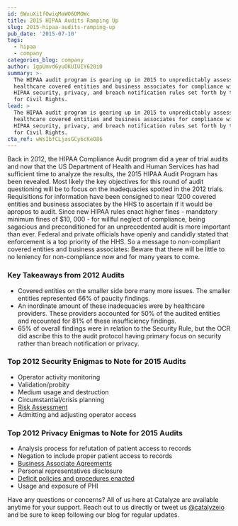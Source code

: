 ```yaml
---
id: 6WxuXi1fOwiqMaWO6OMOWc
title: 2015 HIPAA Audits Ramping Up
slug: 2015-hipaa-audits-ramping-up
pub_date: '2015-07-10'
tags:
  - hipaa
  - company
categories_blog: company
author: 1gpUmvd6yuOKUIUIY620i0
summary: >-
  The HIPAA audit program is gearing up in 2015 to unpredictably assess
  healthcare covered entities and business associates for compliance with the
  HIPAA security, privacy, and breach notification rules set forth by the Office
  for Civil Rights.
lead: >
  The HIPAA audit program is gearing up in 2015 to unpredictably assess
  healthcare covered entities and business associates for compliance with the
  HIPAA security, privacy, and breach notification rules set forth by the Office
  for Civil Rights.
cta_ref: wWsIbfCLjasGCy6cKeO86
---
```

Back in 2012, the HIPAA Compliance Audit program did a year of trial audits and now that the US Department of Health and Human Services has had sufficient time to analyze the results, the 2015 HIPAA Audit Program has been revealed. Most likely the key objectives for this round of audit questioning will be to focus on the inadequacies spotted in the 2012 trials. Requisitions for information have been consigned to near 1200 covered entities and business associates by the HHS to ascertain if it would be apropos to audit. Since new HIPAA rules enact higher fines - mandatory minimum fines of $10, 000 - for willful neglect of compliance, being sagacious and preconditioned for an unprecedented audit is more important than ever. Federal and private officials have openly and candidly stated that enforcement is a top priority of the HHS. So a message to non-compliant covered entities and business associates: Beware that there will be little to no leniency for non-compliance now and for many years to come. 

### Key Takeaways from 2012 Audits

- Covered entities on the smaller side bore many more issues. The smaller entities represented 66% of paucity findings. 
- An inordinate amount of these inadequacies were by healthcare providers. These providers accounted for 50% of the audited entities and recounted for 81% of these insufficiency findings. 
- 65% of overall findings were in relation to the Security Rule, but the OCR did ascribe this to the audit protocol having primary focus on security rather than breach notification or privacy.

### Top 2012 Security Enigmas to Note for 2015 Audits

- Operator activity monitoring 
- Validation/probity
- Medium usage and destruction
- Circumstantial/crisis planning
- [Risk Assessment](https://catalyze.io/learn/hipaa-risk-assessment-and-management)
- Admitting and adjusting operator access

### Top 2012 Privacy Enigmas to Note for 2015 Audits

- Analysis process for refutation of patient access to records
- Negation to include proper patient access to records
- [Business Associate Agreements](https://catalyze.io/learn/business-associate-agreements)
- Personal representatives disclosure
- [Deficit policies and procedures enacted](https://catalyze.io/learn/how-do-you-do-hipaa-training)
- Usage and exposure of PHI


Have any questions or concerns? All of us here at Catalyze are available anytime for your support. Reach out to us directly or tweet us [@catalyzeio](https://twitter.com/catalyzeio) and be sure to keep following our blog for regular updates.


  